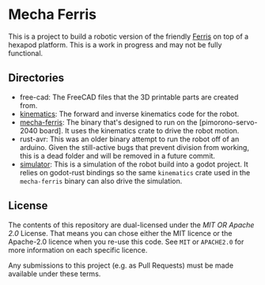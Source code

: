 # Mecha Ferris

This is a project to build a robotic version of the friendly [Ferris] on top of a hexapod platform.
This is a work in progress and may not be fully functional.

[Ferris]: https://en.wikipedia.org/wiki/List_of_computing_mascots#F

## Directories

* free-cad: The FreeCAD files that the 3D printable parts are created from.
* [kinematics]: The forward and inverse kinematics code for the robot.
* [mecha-ferris]: The binary that's designed to run on the [pimorono-servo-2040 board]. It uses the kinematics crate to drive the robot motion.
* rust-avr: This was an older binary attempt to run the robot off of an arduino. Given the still-active bugs that prevent division from working, this is a dead folder and will be removed in a future commit.
* [simulator]: This is a simulation of the robot build into a godot project. It relies on godot-rust bindings so the same `kinematics` crate used in the `mecha-ferris` binary can also drive the simulation.

[kinematics]: ./kinematics/README.md
[mecha-ferris]: ./mecha-ferris/README.md
[simulator]: ./simulator/README.md

## License

The contents of this repository are dual-licensed under the _MIT OR Apache
2.0_ License. That means you can chose either the MIT licence or the
Apache-2.0 licence when you re-use this code. See `MIT` or `APACHE2.0` for more
information on each specific licence.

Any submissions to this project (e.g. as Pull Requests) must be made available
under these terms.
